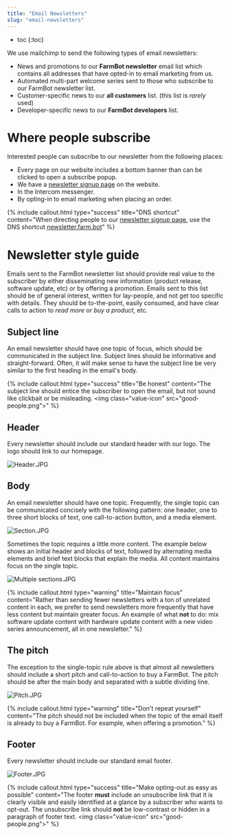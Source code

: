 ```yaml
---
title: "Email Newsletters"
slug: "email-newsletters"
---
```


* toc
{:toc}

We use mailchimp to send the following types of email newsletters:
  * News and promotions to our **FarmBot newsletter** email list which contains all addresses that have opted-in to email marketing from us.
  * Automated multi-part welcome series sent to those who subscribe to our FarmBot newsletter list.
  * Customer-specific news to our **all customers** list. (this list is *rarely* used)
  * Developer-specific news to our **FarmBot developers** list.

# Where people subscribe
Interested people can subscribe to our newsletter from the following places:
  * Every page on our website includes a bottom banner than can be clicked to open a subscribe popup.
  * We have a [newsletter signup page](http://newsletter.farm.bot) on the website.
  * In the Intercom messenger.
  * By opting-in to email marketing when placing an order.

{%
include callout.html
type="success"
title="DNS shortcut"
content="When directing people to our [newsletter signup page](http://newsletter.farm.bot), use the DNS shortcut [newsletter.farm.bot](http://newsletter.farm.bot)"
%}

# Newsletter style guide
Emails sent to the FarmBot newsletter list should provide real value to the subscriber by either disseminating new information (product release, software update, etc) or by offering a promotion. Emails sent to this list should be of general interest, written for lay-people, and not get too specific with details. They should be to-the-point, easily consumed, and have clear calls to action to *read more* or *buy a product*, etc.

## Subject line
An email newsletter should have one topic of focus, which should be communicated in the subject line. Subject lines should be informative and straight-forward. Often, it will make sense to have the subject line be very similar to the first heading in the email's body.

{%
include callout.html
type="success"
title="Be honest"
content="The subject line should entice the subscriber to open the email, but not sound like clickbait or be misleading. <span><img class=\"value-icon\" src=\"good-people.png\"></img></span>"
%}

## Header
Every newsletter should include our standard header with our logo. The logo should link to our homepage.

![Header.JPG](Header.JPG)

## Body
An email newsletter should have one topic. Frequently, the single topic can be communicated concisely with the following pattern: one header, one to three short blocks of text, one call-to-action button, and a media element.

![Section.JPG](Section.JPG)

Sometimes the topic requires a little more content. The example below shows an initial header and blocks of text, followed by alternating media elements and brief text blocks that explain the media. All content maintains focus on the single topic.

![Multiple sections.JPG](Multiple_sections.JPG)



{%
include callout.html
type="warning"
title="Maintain focus"
content="Rather than sending fewer newsletters with a ton of unrelated content in each, we prefer to send newsletters more frequently that have less content but maintain greater focus. An example of what **not** to do: mix software update content with hardware update content with a new video series announcement, all in one newsletter."
%}

## The pitch
The exception to the single-topic rule above is that almost all newsletters should include a short pitch and call-to-action to buy a FarmBot. The pitch should be after the main body and separated with a subtle dividing line.

![Pitch.JPG](Pitch.JPG)



{%
include callout.html
type="warning"
title="Don't repeat yourself"
content="The pitch should not be included when the topic of the email itself is already to buy a FarmBot. For example, when offering a promotion."
%}

## Footer
Every newsletter should include our standard email footer.

![Footer.JPG](Footer.JPG)



{%
include callout.html
type="success"
title="Make opting-out as easy as possible"
content="The footer **must** include an unsubscribe link that it is clearly visible and easily identified at a glance by a subscriber who wants to opt-out. The unsubscribe link should **not** be low-contrast or hidden in a paragraph of footer text. <span><img class=\"value-icon\" src=\"good-people.png\"></img></span>"
%}



<style>
.hub-container {
  max-width: 1350px;
}
.value-icon {
  display: inline-block;
  height: 18px;
  margin-bottom: -2px;
}
  
a[title="Guides"] {
  color: #f4f4f4!important;
  border-bottom: 5px solid #f4f4f4;
  padding-bottom: 20px!important;
}
  
a[title="Guides"]:hover {
  color: white!important;
  border-bottom-color: white;
}
  
#hub-header li a:hover {
  box-shadow: none!important;
}
</style>

<meta name="theme-color" content="#434343">


